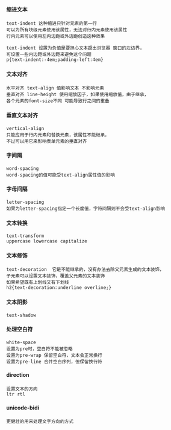 #### 缩进文本
```
text-indent 这种缩进只针对元素的第一行
可以为所有块级元素使用该属性，无法对行内元素使用该属性
行内元素可以使用左内边距或外边距创造这种效果

text-indent 设置为负值是要担心文本超出浏览器 窗口的左边界，
可设置一些内边距或外边距来避免这个问题
p{text-indent:-4em;padding-left:4em}
```

#### 文本对齐
```
水平对齐 text-align 值影响文本 不影响元素
垂直对齐 line-height 使用缩放因子，如果使用缩放值，由于继承，
各个元素的font-size不同 可能导致行之间的重叠

```

#### 垂直文本对齐
```
vertical-align
只能应用于行内元素和替换元素，该属性不能继承，
不过可以用它来影响表单元素的垂直对齐
```

#### 字间隔
```
word-spacing
word-spacing的值可能受text-align属性值的影响
```

#### 字母间隔
```
letter-spacing
如果为letter-spacing指定一个长度值，字符间隔则不会受text-align影响
```

#### 文本转换
```
text-transform
uppercase lowercase capitalize
```

#### 文本修饰
```
text-decoration  它是不能继承的，没有办法去除父元素生成的文本装饰，
子元素可以设置文本装饰，覆盖父元素的文本装饰
如果希望既有上划线又有下划线
h2{text-decoration:underline overline;}
```

#### 文本阴影
```
text-shadow
```

#### 处理空白符
```
white-space
设置为pre时，空白符不能被忽略
设置为pre-wrap 保留空白符，文本会正常换行
设置为pre-line 合并空白序列，但保留换行符
```

#### direction
```
设置文本的方向
ltr rtl
```

#### unicode-bidi
```
更健壮的用来处理文字方向的方式
```

